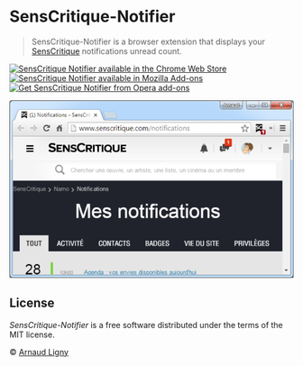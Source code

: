 # SensCritique-Notifier

> SensCritique-Notifier is a browser extension that displays your [SensCritique](https://www.senscritique.com) notifications unread count.

[![SensCritique Notifier available in the Chrome Web Store](https://developer.chrome.com/webstore/images/ChromeWebStore_BadgeWBorder_v2_206x58.png)](https://chrome.google.com/webstore/detail/senscritique-notifier/modfdnhchpghpbfdngipkncfjcjmjjel)  [![SensCritique Notifier available in Mozilla Add-ons](https://addons.cdn.mozilla.net/static/img/addons-buttons/AMO-button_1.png)](https://addons.mozilla.org/fr/firefox/addon/notificateur-senscritique/)  [<img src="https://dev.opera.com/extensions/branding-guidelines/addons_206x58_en@2x.png" alt="Get SensCritique Notifier from Opera add-ons" width="206px"/>](https://addons.opera.com/fr/search/?developer=arnaudligny)

![SensCritique-Notifier screenshot](/docs/screenshot_640x400.png "SensCritique-Notifier screenshot")

## License

_SensCritique-Notifier_ is a free software distributed under the terms of the MIT license.

© [Arnaud Ligny](https://arnaudligny.fr)  
